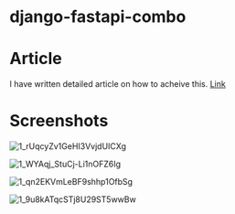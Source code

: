 # django-fastapi-combo

# Article

I have written detailed article on how to acheive this. [Link](https://medium.com/@mohanishp1/building-web-applications-with-django-and-fastapi-combining-the-best-of-both-worlds-1892719a8b9d)

# Screenshots

![1_rUqcyZv1GeHI3VvjdUICXg](https://user-images.githubusercontent.com/47126953/235454376-a76b4138-e3b1-4ff6-b4e8-f19ec01448b2.jpg)

![1_WYAqj_StuCj-Li1nOFZ6Ig](https://user-images.githubusercontent.com/47126953/235454382-beab7f42-155b-4984-aa0b-af524630dec9.jpg)

![1_qn2EKVmLeBF9shhp1OfbSg](https://user-images.githubusercontent.com/47126953/235454446-3f725636-d553-43a2-967a-4df01396e062.jpg)

![1_9u8kATqcSTj8U29ST5wwBw](https://user-images.githubusercontent.com/47126953/235454452-16c93675-0109-4022-920d-5627f8f5476d.jpg)

